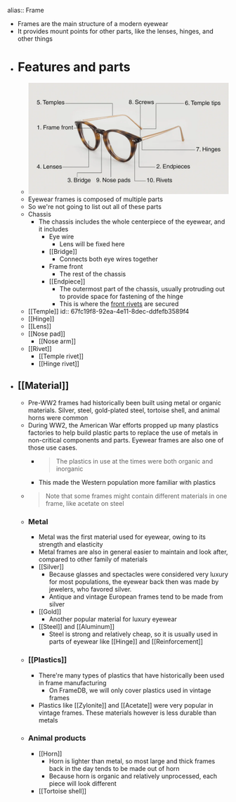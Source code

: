 alias:: Frame

- Frames are the main structure of a modern eyewear
- It provides mount points for other parts, like the lenses, hinges, and other things
- # Features and parts
	- ![frame_parts.webp](../assets/frame_parts_1744577189828_0.webp)
	- Eyewear frames is composed of multiple parts
	- So we're not going to list out all of these parts
	- Chassis
		- The chassis includes the whole centerpiece of the eyewear, and it includes
			- Eye wire
				- Lens will be fixed here
			- [[Bridge]]
				- Connects both eye wires together
			- Frame front
				- The rest of the chassis
			- [[Endpiece]]
				- The outermost part of the chassis, usually protruding out to provide space for fastening of the hinge
				- This is where the [front rivets]([[Rivet]]) are secured
	- [[Temple]]
	  id:: 67fc19f8-92ea-4e11-8dec-ddfefb3589f4
	- [[Hinge]]
	- [[Lens]]
	- [[Nose pad]]
		- [[Nose arm]]
	- [[Rivet]]
		- [[Temple rivet]]
		- [[Hinge rivet]]
- ## [[Material]]
	- Pre-WW2 frames had historically been built using metal or organic materials. Silver, steel, gold-plated steel, tortoise shell, and animal horns were common
	- During WW2, the American War efforts propped up many plastics factories to help build plastic parts to replace the use of metals in non-critical components and parts. Eyewear frames are also one of those use cases.
		- > The plastics in use at the times were both organic and inorganic
		- This made the Western population more familiar with plastics
	- > Note that some frames might contain different materials in one frame, like acetate on steel
	- ### Metal
		- Metal was the first material used for eyewear, owing to its strength and elasticity
		- Metal frames are also in general easier to maintain and look after, compared to other family of materials
		- [[Silver]]
			- Because glasses and spectacles were considered very luxury for most populations, the eyewear back then was made by jewelers, who favored silver.
			- Antique and vintage European frames tend to be made from silver
		- [[Gold]]
			- Another popular material for luxury eyewear
		- [[Steel]] and [[Aluminum]]
			- Steel is strong and relatively cheap, so it is usually used in parts of eyewear like [[Hinge]] and [[Reinforcement]]
	- ### [[Plastics]]
		- There're many types of plastics that have historically been used in frame manufacturing
			- On FrameDB, we will only cover plastics used in vintage frames
		- Plastics like [[Zylonite]] and [[Acetate]] were very popular in vintage frames. These materials however is less durable than metals
	- ### Animal products
		- [[Horn]]
			- Horn is lighter than metal, so most large and thick frames back in the day tends to be made out of horn
			- Because horn is organic and relatively unprocessed, each piece will look different
		- [[Tortoise shell]]